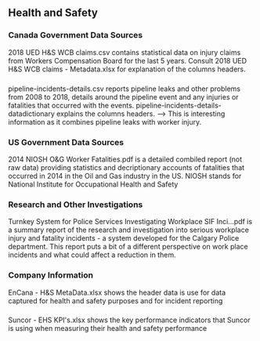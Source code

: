 ## Health and Safety ##

### Canada Government Data Sources ###
2018 UED H&S WCB claims.csv contains statistical data on injury claims from Workers Compensation Board for the last 5 years. Consult 2018 UED H&S WCB claims - Metadata.xlsx for explanation of the columns headers.
###
pipeline-incidents-details.csv reports pipeline leaks and other problems from 2008 to 2018, details around the pipeline event and any injuries or fatalities that occurred with the events. pipeline-incidents-details-datadictionary explains the columns headers. --> This is interesting information as it combines pipeline leaks with worker injury.
### US Government Data Sources ###
2014 NIOSH O&G Worker Fatalities.pdf is a detailed combiled report (not raw data) providing statistics and decriptionary accounts of fatalities that occurred in 2014 in the Oil and Gas industry in the US. NIOSH stands for National Institute for Occupational Health and Safety
### Research and Other Investigations
Turnkey System for Police Services Investigating Workplace SIF Inci...pdf is a summary report of the research and investigation into serious workplace injury and fatality incidents - a system developed for the Calgary Police department. This report puts a bit of a different perspective on work place incidents and what could affect a reduction in them.
### Company Information
EnCana - H&S MetaData.xlsx shows the header data is use for data captured for health and safety purposes and for incident reporting
###
Suncor - EHS KPI's.xlsx shows the key performance indicators that Suncor is using when measuring their health and safety performance

